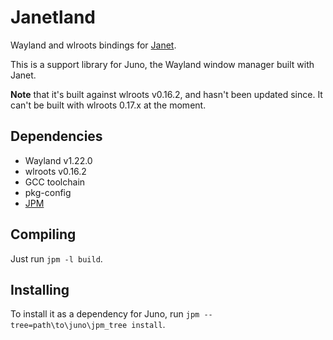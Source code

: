 # Janetland #

Wayland and wlroots bindings for [Janet](https://janet-lang.org/).

This is a support library for Juno, the Wayland window manager built with Janet.

**Note** that it's built against wlroots v0.16.2, and hasn't been updated since. It can't be built with wlroots 0.17.x at the moment.

## Dependencies ##

* Wayland v1.22.0
* wlroots v0.16.2
* GCC toolchain
* pkg-config
* [JPM](https://janet-lang.org/docs/jpm.html)

## Compiling ##

Just run `jpm -l build`.

## Installing ##

To install it as a dependency for Juno, run `jpm --tree=path\to\juno\jpm_tree install`.
